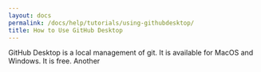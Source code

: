 ```yaml
---
layout: docs
permalink: /docs/help/tutorials/using-githubdesktop/
title: How to Use GitHub Desktop
---
```



GitHub Desktop is a local management of git. It is available for MacOS and Windows. It is free. Another
